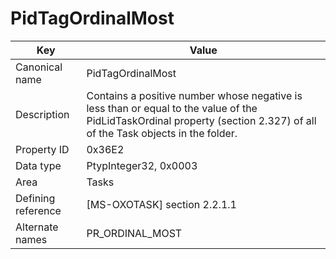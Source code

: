 # PidTagOrdinalMost

| Key | Value |
|---|---|
| Canonical name | PidTagOrdinalMost |
| Description | Contains a positive number whose negative is less than or equal to the value of the PidLidTaskOrdinal property (section 2.327) of all of the Task objects in the folder. |
| Property ID | 0x36E2 |
| Data type | PtypInteger32, 0x0003 |
| Area | Tasks |
| Defining reference | [MS-OXOTASK] section 2.2.1.1 |
| Alternate names | PR_ORDINAL_MOST |
